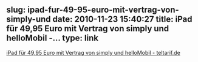 slug: ipad-fur-49-95-euro-mit-vertrag-von-simply-und
date: 2010-11-23 15:40:27
title: iPad für 49,95 Euro mit Vertrag von simply und helloMobil -...
type: link
---

[iPad für 49,95 Euro mit Vertrag von simply und helloMobil - teltarif.de](http://www.teltarif.de/ipad-simply-hellomobil-50-euro/news/40761.html)
